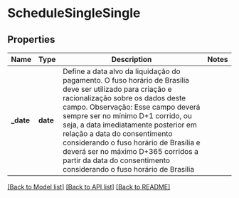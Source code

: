 # ScheduleSingleSingle

## Properties
Name | Type | Description | Notes
------------ | ------------- | ------------- | -------------
**_date** | **date** | Define a data alvo da liquidação do pagamento.   O fuso horário de Brasília deve ser utilizado para criação e racionalização sobre os dados deste campo.  Observação: Esse campo deverá sempre ser no mínimo D+1 corrido, ou seja, a data imediatamente posterior em relação a data do consentimento considerando o fuso horário de Brasília e deverá ser no máximo D+365 corridos a partir da data do consentimento considerando o fuso horário de Brasília  | 

[[Back to Model list]](../README.md#documentation-for-models) [[Back to API list]](../README.md#documentation-for-api-endpoints) [[Back to README]](../README.md)

